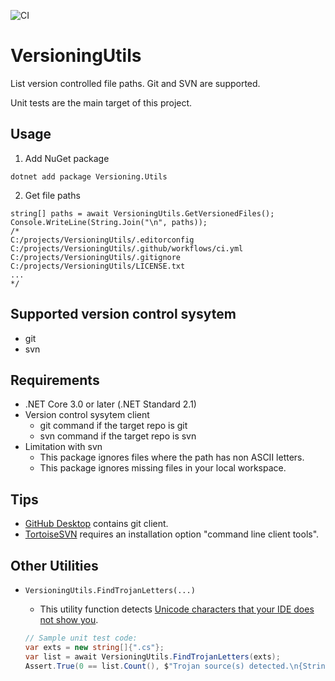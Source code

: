 ﻿
![CI](https://github.com/Rouden/XUnitPattern/workflows/CI/badge.svg)

# VersioningUtils

List version controlled file paths. Git and SVN are supported.

Unit tests are the main target of this project. 

## Usage
1. Add NuGet package
```
dotnet add package Versioning.Utils
```
2. Get file paths
```CSharp
string[] paths = await VersioningUtils.GetVersionedFiles();
Console.WriteLine(String.Join("\n", paths));
/*
C:/projects/VersioningUtils/.editorconfig
C:/projects/VersioningUtils/.github/workflows/ci.yml
C:/projects/VersioningUtils/.gitignore
C:/projects/VersioningUtils/LICENSE.txt
...
*/
```

## Supported version control sysytem
* git
* svn
 
## Requirements
* .NET Core 3.0 or later (.NET Standard 2.1)
* Version control sysytem client
    * git command if the target repo is git
    * svn command if the target repo is svn
* Limitation with svn
    * This package ignores files where the path has non ASCII letters.
    * This package ignores missing files in your local workspace.
 
## Tips
* [GitHub Desktop](https://desktop.github.com/) contains git client.
* [TortoiseSVN](https://tortoisesvn.net/) requires an installation option "command line client tools".

## Other Utilities

* `VersioningUtils.FindTrojanLetters(...)`
    * This utility function detects [Unicode characters that your IDE does not show you](https://dev.to/dotnetsafer/rip-copy-and-paste-from-stackoverflow-trojan-source-solution-4p8f).

    ```csharp
    // Sample unit test code:
    var exts = new string[]{".cs"};
    var list = await VersioningUtils.FindTrojanLetters(exts);
    Assert.True(0 == list.Count(), $"Trojan source(s) detected.\n{String.Join("\n----\n", list)}");
    ```
